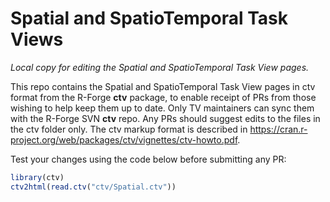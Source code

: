 # Spatial and SpatioTemporal Task Views

*Local copy for editing the Spatial and SpatioTemporal Task View pages.*

This repo contains the Spatial and SpatioTemporal Task View pages in ctv format from the R-Forge **ctv** package, to enable receipt of PRs from those wishing to help keep them up to date.
Only TV maintainers can sync them with the R-Forge SVN **ctv** repo. 
Any PRs should suggest edits to the files in the ctv folder only.
The ctv markup format is described in <https://cran.r-project.org/web/packages/ctv/vignettes/ctv-howto.pdf>.

Test your changes using the code below before submitting any PR:

```r
library(ctv)
ctv2html(read.ctv("ctv/Spatial.ctv"))
```